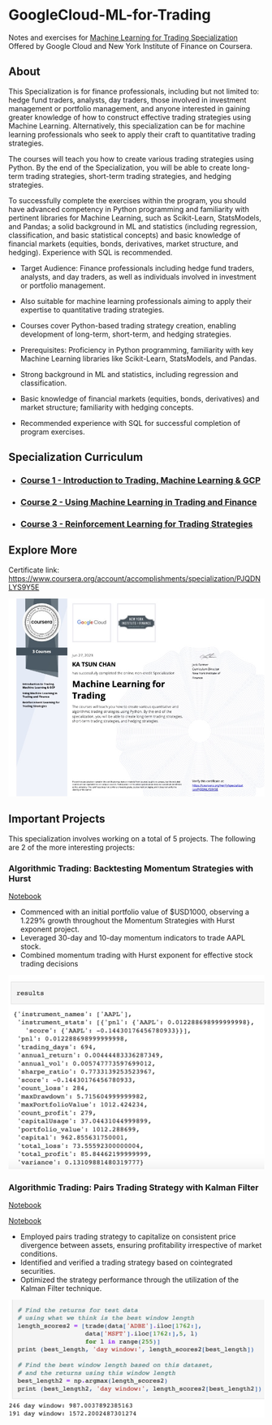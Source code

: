 # GoogleCloud-ML-for-Trading
Notes and exercises for [Machine Learning for Trading Specialization](https://www.coursera.org/specializations/machine-learning-trading) Offered by Google Cloud and New York Institute of Finance on Coursera.

## About
This Specialization is for finance professionals, including but not limited to: hedge fund traders, analysts, day traders, those involved in investment management or portfolio management, and anyone interested in gaining greater knowledge of how to construct effective trading strategies using Machine Learning. Alternatively, this specialization can be for machine learning professionals who seek to apply their craft to quantitative trading strategies. 

The courses will teach you how to create various trading strategies using Python. By the end of the Specialization, you will be able to create long-term trading strategies, short-term trading strategies, and hedging strategies.



To successfully complete the exercises within the program, you should have advanced competency in Python programming and familiarity with pertinent libraries for Machine Learning, such as Scikit-Learn, StatsModels, and Pandas; a solid background in ML and statistics (including regression, classification, and basic statistical concepts) and basic knowledge of financial markets (equities, bonds, derivatives, market structure, and hedging). Experience with SQL is recommended.

+ Target Audience: Finance professionals including hedge fund traders, analysts, and day traders, as well as individuals involved in investment or portfolio management.

+ Also suitable for machine learning professionals aiming to apply their expertise to quantitative trading strategies.

+ Courses cover Python-based trading strategy creation, enabling development of long-term, short-term, and hedging strategies.

+ Prerequisites: Proficiency in Python programming, familiarity with key Machine Learning libraries like Scikit-Learn, StatsModels, and Pandas.

+ Strong background in ML and statistics, including regression and classification.

+ Basic knowledge of financial markets (equities, bonds, derivatives) and market structure; familiarity with hedging concepts.

+ Recommended experience with SQL for successful completion of program exercises.



## Specialization Curriculum
+ ### [Course 1 - Introduction to Trading, Machine Learning & GCP](https://github.com/ktchan33GBC/gcp_machine_learning_for_trading/tree/main/Course_1_Introduction_to_Trading%2C_Machine_Learning_%26_GCP)
+ ### [Course 2 - Using Machine Learning in Trading and Finance](https://github.com/ktchan33GBC/gcp_machine_learning_for_trading/tree/main/Course_2_Using_Machine_Learning_in_Trading_and_Finance)
+ ### [Course 3 - Reinforcement Learning for Trading Strategies](https://github.com/ktchan33GBC/gcp_machine_learning_for_trading/tree/main/Course_3_Reinforcement_Learning_for_Trading_Strategies)

## Explore More
Certificate link: https://www.coursera.org/account/accomplishments/specialization/PJQDNLYS9Y5E

![Certificate](https://github.com/ktchan33GBC/gcp_machine_learning_for_trading/blob/main/img/Specialization_Certificate_Coursera_Machine%20Learning%20for%20Trading.jpg)

<!-- USAGE EXAMPLES -->

## Important Projects

This specialization involves working on a total of 5 projects. The following are 2 of the more interesting projects:

### Algorithmic Trading: Backtesting Momentum Strategies with Hurst 

[Notebook](https://github.com/ktchan33GBC/gcp_machine_learning_for_trading/blob/main/Course_2_Using_Machine_Learning_in_Trading_and_Finance/4.Build_a_momentum-based_trading_model_and_back_test_it/momentum_backtest_making_money.ipynb) 

+ Commenced with an initial portfolio value of $USD1000, observing a 1.229% growth throughout the Momentum Strategies with Hurst exponent project.
+ Leveraged 30-day and 10-day momentum indicators to trade AAPL stock.
+ Combined momentum trading with Hurst exponent for effective stock trading decisions

![Result](https://github.com/ktchan33GBC/gcp_machine_learning_for_trading/blob/main/img/result_momentum_backtest.png)



### Algorithmic Trading: Pairs Trading Strategy with Kalman Filter
[Notebook](https://github.com/ktchan33GBC/gcp_machine_learning_for_trading/blob/main/Course_2_Using_Machine_Learning_in_Trading_and_Finance/6.Build_a_pair_trading_strategy_prediction_model_and_back_test_it/pairs_trading.ipynb)

[Notebook](https://github.com/ktchan33GBC/gcp_machine_learning_for_trading/blob/main/Course_2_Using_Machine_Learning_in_Trading_and_Finance/7.Estimate_parameters_using_Kalman_Filters/pairs_trading_with_kalman_filters.ipynb)

+ Employed pairs trading strategy to capitalize on consistent price divergence between assets, ensuring profitability irrespective of market conditions.
+ Identified and verified a trading strategy based on cointegrated securities.
+ Optimized the strategy performance through the utilization of the Kalman Filter technique.


![Result](https://github.com/ktchan33GBC/gcp_machine_learning_for_trading/blob/main/img/result_pair_trade.png)
